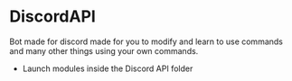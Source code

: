 # DiscordAPI
Bot made for discord made for you to modify and learn to use commands and many other things using your own commands.

- Launch modules inside the Discord API folder
